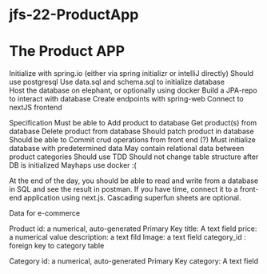 # jfs-22-ProductApp

# The Product APP

Initialize with spring.io (either via spring initializr or intelliJ directly)
Should use postgresql
Use data.sql and schema.sql to initialize database  
Host the database on elephant, or optionally using docker
Build a JPA-repo to interact with database
Create endpoints with spring-web
Connect to nextJS frontend

Specification
Must be able to
Add product to database
Get product(s) from database
Delete product from database
Should patch product in database
Should be able to
Commit crud operations from front end (?)
Must initialize database with predetermined data
May contain relational data between product categories
Should use TDD
Should not change table structure after DB is initialized
Mayhaps use docker :( 

At the end of the day, you should be able to read and write from a database in SQL and see the result in postman. If you have time, connect it to a front-end application using next.js. Cascading superfun sheets are optional.






Data for  e-commerce

Product
id: a numerical, auto-generated Primary Key
title: A text field
price: a numerical value
description: a text fild
Image: a text field
category_id : foreign key to category table


Category
id: a numerical, auto-generated Primary Key
category: A text field
